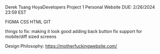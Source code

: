 Derek Tsang
HoyaDevelopers Project 1
Personal Website
DUE: 2/26/2024 23:59 EST

FIGMA
CSS
HTML
GIT


things to fix:
making it look good
adding back button
fix support for mobile/diff sized screens

Design Philosophy:
https://motherfuckingwebsite.com/
